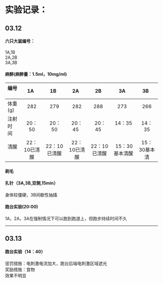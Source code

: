 
实验记录：
========

03.12
--------

#### 六只大鼠编号：
1A,1B <br>
2A,2B <br>
3A,3B <br>

#### 麻醉(麻醉量：1.5ml，10mg/ml) 
|编号    |    1A    |   1B    |   2A    |   2B    |    3A    |   3B    |
|:------|:------:|:------:|:------:|:------:|:------:|:------:|
|体重(g) |   282   |   279   |   282   |   288    |   273    |  266   |
|注射时间 |  20：50 | 20：50 | 20：45  | 20：45  | 14：35  | 14：35  |
|清醒    | 22：10已清醒 | 22：10已清醒 | 22：10已清醒 | 22：10已清醒 | 15：30基本清醒|15：30基本清 |

#### 剃毛

#### 扎针（3A,3B,双侧,15min）
身体较僵硬，3B间歇性抽搐

#### 跑台实验(20:00)
1A，2A，3A在强制情况下可以跑到跑道上，但跑步持续时间不久

----

03.13
--------
#### 跑台实验（14：40）
惩罚措施：电刺激电流加大，跑台后端电刺激区域遮光<br>
奖励措施：食物<br>
效果不明显
